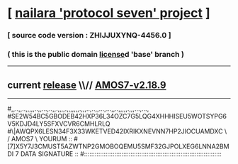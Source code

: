 
# [ [nailara 'protocol seven' project](http://nailara.network/) ]

### [ source code version : ZHIJJUXYNQ-4456.0 ]

### ( this is the public domain [license](../license)d 'base' branch )
---
## current [release](https://github.com/nailara-technologies/protocol-7/releases) \\\\// [AMOS7-v2.18.9](https://github.com/nailara-technologies/protocol-7/releases/tag/AMOS7-v2.18.9)
---

#,,..,,..,,,,,..,,...,..,,.,,,,.,,,,,,,.,,,..,..,,...,...,,..,,,,,.,,,...,...,
#SE2W54BC5GBODEB42HXP36L34OZC7G5LQG4XHHHISEU5WOTSYPG6V5KDJD4LY5SFXVCVR6CMHLRLQ
#\\\|AWQPX6LESN34F3X33WKETVED42IXRIKXNEVNN7HP2JIOCUAMDXC \ / AMOS7 \ YOURUM ::
#\[7]X5Y7J3CMUST5AZWTNP2GMOBOQEMU5SMF32GJPOLXEG6LNNA2BMDI 7  DATA SIGNATURE ::
#:::::::::::::::::::::::::::::::::::::::::::::::::::::::::::::::::::::::::::::
